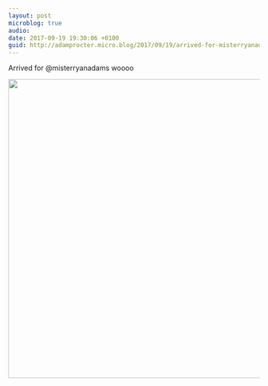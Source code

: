 ```yaml
---
layout: post
microblog: true
audio: 
date: 2017-09-19 19:30:06 +0100
guid: http://adamprocter.micro.blog/2017/09/19/arrived-for-misterryanadams.html
---
```

Arrived for @misterryanadams woooo

<img src="http://discursive.adamprocter.co.uk/uploads/2017/6454410b76.jpg" width="600" height="600" />
